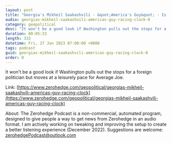 ```yaml
---
layout: post
title: "Georgia's Mikheil Saakashvili - &quot;America's Guy&quot; - Is Racing The Clock"
audio: georgias-mikheil-saakashvili-americas-guy-racing-clock-0
category: geopolitical
desc: "It won't be a good look if Washington pulls out the stops for a foreign politician but moves at a leisurely pace for Average Joe."
duration: 00:05:33
length: 333
datetime: Fri, 27 Jan 2023 07:00:00 +0000
tags: podcast
guid: georgias-mikheil-saakashvili-americas-guy-racing-clock-0
order: 0
---
```

It won't be a good look if Washington pulls out the stops for a foreign politician but moves at a leisurely pace for Average Joe.

Link: [https://www.zerohedge.com/geopolitical/georgias-mikheil-saakashvili-americas-guy-racing-clock](https://www.zerohedge.com/geopolitical/georgias-mikheil-saakashvili-americas-guy-racing-clock)

About: The Zerohedge Podcast is a non-commercial, automated program, designed to give people a way to get news from Zerohedge in an audio format.  I am actively working on tweaking and improving the setup to create a better listening experience (December 2022).  Suggestions are welcome: [zerohedgePodcast@outlook.com](mailto:zerohedgePodcast@outlook.com)